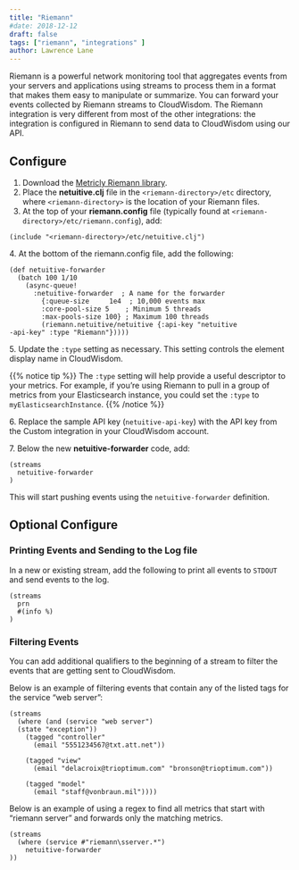 ```yaml
---
title: "Riemann"
#date: 2018-12-12
draft: false
tags: ["riemann", "integrations" ]
author: Lawrence Lane
---
```

Riemann is a powerful network monitoring tool that aggregates events from your servers and applications using streams to process them in a format that makes them easy to manipulate or summarize. You can forward your events collected by Riemann streams to CloudWisdom. The Riemann integration is very different from most of the other integrations: the integration is configured in Riemann to send data to CloudWisdom using our API.


## Configure

1. Download the [Metricly Riemann library](https://github.com/riemann/riemann/tree/master/src/riemann/netuitive.clj).
2. Place the **netuitive.clj** file in the `<riemann-directory>/etc` directory, where `<riemann-directory>` is the location of your Riemann files.
3. At the top of your **riemann.config** file (typically found at `<riemann-directory>/etc/riemann.config`), add:

```
(include "<riemann-directory>/etc/netuitive.clj")
```
4\. At the bottom of the riemann.config file, add the following:

```
(def netuitive-forwarder
  (batch 100 1/10
    (async-queue!
      :netuitive-forwarder  ; A name for the forwarder
        {:queue-size     1e4  ; 10,000 events max
        :core-pool-size 5    ; Minimum 5 threads
        :max-pools-size 100} ; Maximum 100 threads
        (riemann.netuitive/netuitive {:api-key "netuitive
-api-key" :type "Riemann"}))))
```

5\. Update the `:type` setting as necessary. This setting controls the element display name in CloudWisdom.

{{% notice tip %}}
The `:type` setting will help provide a useful descriptor to your metrics. For example, if you’re using Riemann to pull in a group of metrics from your Elasticsearch instance, you could set the `:type` to `myElasticsearchInstance`.
{{% /notice %}}

6\. Replace the sample API key (`netuitive-api-key`) with the API key from the Custom integration in your CloudWisdom account.  

7\. Below the new **netuitive-forwarder** code, add:

```
(streams
  netuitive-forwarder
)
```
This will start pushing events using the `netuitive-forwarder` definition.

## Optional Configure
### Printing Events and Sending to the Log file

In a new or existing stream, add the following to print all events to `STDOUT` and send events to the log.

```
(streams
  prn
  #(info %)
)
```

### Filtering Events
You can add additional qualifiers to the beginning of a stream to filter the events that are getting sent to CloudWisdom.

Below is an example of filtering events that contain any of the listed tags for the service “web server”:

```
(streams
  (where (and (service "web server")
  (state "exception"))
    (tagged "controller"
      (email "5551234567@txt.att.net"))

    (tagged "view"
      (email "delacroix@trioptimum.com" "bronson@trioptimum.com"))

    (tagged "model"
      (email "staff@vonbraun.mil"))))
```

Below is an example of using a regex to find all metrics that start with “riemann server” and forwards only the matching metrics.

```
(streams
  (where (service #"riemann\sserver.*")
    netuitive-forwarder
))
```
